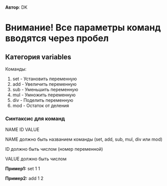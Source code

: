 **Автор**: DK

# **Внимание!** Все параметры команд вводятся через пробел

## Категория **variables**
Команды:

1. set - Установить переменную
2. add - Увеличить переменную
3. sub - Уменьшить переменную
4. mul - Умножить переменную
5. div - Поделить переменную
6. mod - Остаток от деления

### **Синтаксис для команд**
NAME ID VALUE

NAME должно быть названием команды (set, add, sub, mul, div или mod)

ID должно быть числом (номер переменной)

VALUE должно быть числом

**Пример1:** set 1 1

**Пример2:** add 1 2
